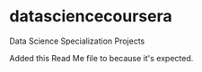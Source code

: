 # datasciencecoursera
Data Science Specialization Projects

Added this Read Me file to because it's expected.
